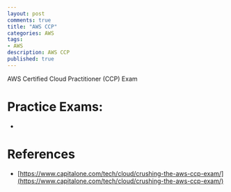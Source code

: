 ```yaml
---
layout: post
comments: true
title: "AWS CCP"
categories: AWS
tags: 
- AWS
description: AWS CCP
published: true
---
```


AWS Certified Cloud Practitioner (CCP) Exam

Practice Exams: 
====
- []()

References
====
- [https://www.capitalone.com/tech/cloud/crushing-the-aws-ccp-exam/](https://www.capitalone.com/tech/cloud/crushing-the-aws-ccp-exam/) 